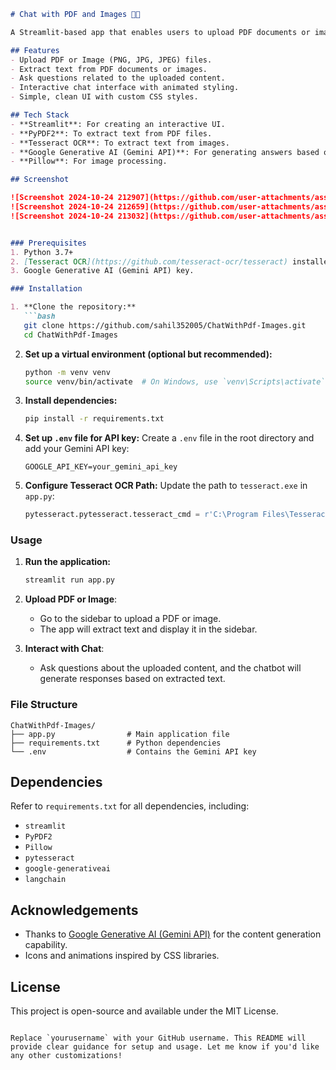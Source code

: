 

```markdown
# Chat with PDF and Images 📄🤖

A Streamlit-based app that enables users to upload PDF documents or images, extracts text from them, and allows interactive chat about the contents. This app uses Google Generative AI (Gemini API) to answer questions based on the uploaded documents.

## Features
- Upload PDF or Image (PNG, JPG, JPEG) files.
- Extract text from PDF documents or images.
- Ask questions related to the uploaded content.
- Interactive chat interface with animated styling.
- Simple, clean UI with custom CSS styles.

## Tech Stack
- **Streamlit**: For creating an interactive UI.
- **PyPDF2**: To extract text from PDF files.
- **Tesseract OCR**: To extract text from images.
- **Google Generative AI (Gemini API)**: For generating answers based on extracted text.
- **Pillow**: For image processing.

## Screenshot

![Screenshot 2024-10-24 212907](https://github.com/user-attachments/assets/13fe2e1f-0b1e-414e-8f68-1edcc43d7a51)
![Screenshot 2024-10-24 212659](https://github.com/user-attachments/assets/af241d66-447c-4c0b-b335-cd3e8661197c)
![Screenshot 2024-10-24 213032](https://github.com/user-attachments/assets/d52b9126-0929-4d88-b69d-17fc31d26d23)


### Prerequisites
1. Python 3.7+
2. [Tesseract OCR](https://github.com/tesseract-ocr/tesseract) installed (ensure the path to `tesseract.exe` is correct).
3. Google Generative AI (Gemini API) key.

### Installation

1. **Clone the repository:**
   ```bash
   git clone https://github.com/sahil352005/ChatWithPdf-Images.git
   cd ChatWithPdf-Images
   ```

2. **Set up a virtual environment (optional but recommended):**
   ```bash
   python -m venv venv
   source venv/bin/activate  # On Windows, use `venv\Scripts\activate`
   ```

3. **Install dependencies:**
   ```bash
   pip install -r requirements.txt
   ```

4. **Set up `.env` file for API key:**
   Create a `.env` file in the root directory and add your Gemini API key:
   ```plaintext
   GOOGLE_API_KEY=your_gemini_api_key
   ```

5. **Configure Tesseract OCR Path:**
   Update the path to `tesseract.exe` in `app.py`:
   ```python
   pytesseract.pytesseract.tesseract_cmd = r'C:\Program Files\Tesseract-OCR\tesseract.exe'  # Update if needed
   ```

### Usage

1. **Run the application:**
   ```bash
   streamlit run app.py
   ```

2. **Upload PDF or Image**:
   - Go to the sidebar to upload a PDF or image.
   - The app will extract text and display it in the sidebar.

3. **Interact with Chat**:
   - Ask questions about the uploaded content, and the chatbot will generate responses based on extracted text.

### File Structure

```
ChatWithPdf-Images/
├── app.py                # Main application file
├── requirements.txt      # Python dependencies
└── .env                  # Contains the Gemini API key
```

## Dependencies

Refer to `requirements.txt` for all dependencies, including:
- `streamlit`
- `PyPDF2`
- `Pillow`
- `pytesseract`
- `google-generativeai`
- `langchain`

## Acknowledgements
- Thanks to [Google Generative AI (Gemini API)](https://cloud.google.com/generative-ai) for the content generation capability.
- Icons and animations inspired by CSS libraries.

## License
This project is open-source and available under the MIT License.
```

Replace `yourusername` with your GitHub username. This README will provide clear guidance for setup and usage. Let me know if you'd like any other customizations!
